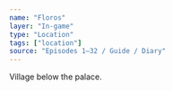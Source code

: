 ```yaml
---
name: "Floros"
layer: "In-game"
type: "Location"
tags: ["location"]
source: "Episodes 1–32 / Guide / Diary"
---
```

Village below the palace.
